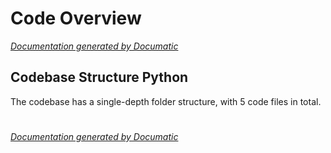 # Code Overview

[_Documentation generated by Documatic_](https://www.documatic.com)

<!---Documatic-section-Codebase Structure Python-start--->
## Codebase Structure Python

The codebase has a single-depth folder structure,
                with 5 code files in total.

# #
<!---Documatic-section-Codebase Structure Python-end--->

[_Documentation generated by Documatic_](https://www.documatic.com)